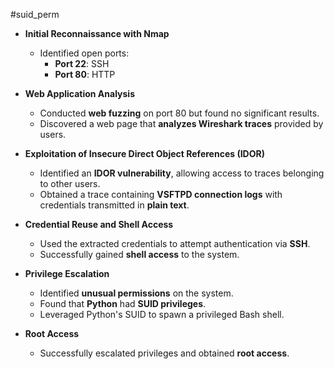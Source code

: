 #suid_perm
- **Initial Reconnaissance with Nmap**
    
    - Identified open ports:
        - **Port 22**: SSH
        - **Port 80**: HTTP
- **Web Application Analysis**
    
    - Conducted **web fuzzing** on port 80 but found no significant results.
    - Discovered a web page that **analyzes Wireshark traces** provided by users.
- **Exploitation of Insecure Direct Object References (IDOR)**
    
    - Identified an **IDOR vulnerability**, allowing access to traces belonging to other users.
    - Obtained a trace containing **VSFTPD connection logs** with credentials transmitted in **plain text**.
- **Credential Reuse and Shell Access**
    
    - Used the extracted credentials to attempt authentication via **SSH**.
    - Successfully gained **shell access** to the system.
- **Privilege Escalation**
    
    - Identified **unusual permissions** on the system.
    - Found that **Python** had **SUID privileges**.
    - Leveraged Python's SUID to spawn a privileged Bash shell.
- **Root Access**
    
    - Successfully escalated privileges and obtained **root access**.